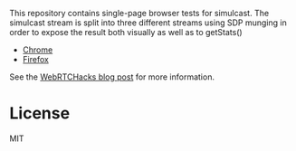 This repository contains single-page browser tests for simulcast.
The simulcast stream is split into three different streams using SDP munging in order to expose
the result both visually as well as to getStats()

* [Chrome](https://fippo.github.io/simulcast-playground/chrome)
* [Firefox](https://fippo.github.io/simulcast-playground/firefox)

See the [WebRTCHacks blog post](https://webrtchacks.com/a-playground-for-simulcast-without-an-sfu/) for more information.

# License
MIT
